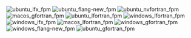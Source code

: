  ![ubuntu_ifx_fpm](https://img.shields.io/badge/ubuntu_ifx_fpm-passing-brightgreen) ![ubuntu_flang-new_fpm](https://img.shields.io/badge/ubuntu_flang--new_fpm-failing-red) ![ubuntu_nvfortran_fpm](https://img.shields.io/badge/ubuntu_nvfortran_fpm-passing-brightgreen) ![macos_gfortran_fpm](https://img.shields.io/badge/macos_gfortran_fpm-passing-brightgreen) ![ubuntu_lfortran_fpm](https://img.shields.io/badge/ubuntu_lfortran_fpm-failing-red) ![windows_lfortran_fpm](https://img.shields.io/badge/windows_lfortran_fpm-failing-red) ![windows_ifx_fpm](https://img.shields.io/badge/windows_ifx_fpm-passing-brightgreen) ![macos_lfortran_fpm](https://img.shields.io/badge/macos_lfortran_fpm-failing-red) ![windows_gfortran_fpm](https://img.shields.io/badge/windows_gfortran_fpm-passing-brightgreen) ![windows_flang-new_fpm](https://img.shields.io/badge/windows_flang--new_fpm-failing-red) ![ubuntu_gfortran_fpm](https://img.shields.io/badge/ubuntu_gfortran_fpm-passing-brightgreen)
